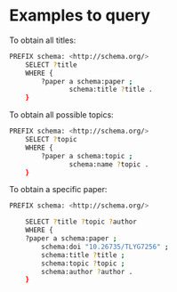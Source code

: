 # Examples to query

To obtain all titles:
```bash
PREFIX schema: <http://schema.org/>
    SELECT ?title
    WHERE {
        ?paper a schema:paper ;
               schema:title ?title .
    }
```

To obtain all possible topics:
```bash
PREFIX schema: <http://schema.org/>
    SELECT ?topic
    WHERE {
        ?paper a schema:topic ;
               schema:name ?topic .
    }
```

To obtain a specific paper:
```bash
PREFIX schema: <http://schema.org/>

    SELECT ?title ?topic ?author
    WHERE {
    ?paper a schema:paper ;
        schema:doi "10.26735/TLYG7256" ;
        schema:title ?title ;
        schema:topic ?topic ;
        schema:author ?author .
    }
```